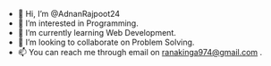 - 👋 Hi, I’m @AdnanRajpoot24
- 👀 I’m interested in Programming.
- 🌱 I’m currently learning Web Development.
- 💞️ I’m looking to collaborate on Problem Solving.
- 📫 You can reach me through email on ranakinga974@gmail.com .

<!---
AdnanRajpoot24/AdnanRajpoot24 is a ✨ special ✨ repository because its `README.md` (this file) appears on your GitHub profile.
You can click the Preview link to take a look at your changes.
--->
